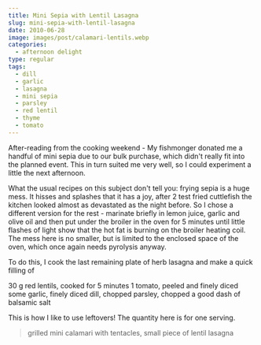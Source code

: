 ```yaml
---
title: Mini Sepia with Lentil Lasagna
slug: mini-sepia-with-lentil-lasagna
date: 2010-06-28
image: images/post/calamari-lentils.webp
categories: 
  - afternoon delight
type: regular
tags: 
  - dill
  - garlic
  - lasagna
  - mini sepia
  - parsley
  - red lentil
  - thyme
  - tomato
---
```


After-reading from the cooking weekend - My fishmonger donated me a handful of mini sepia due to our bulk purchase, which didn't really fit into the planned event. This in turn suited me very well, so I could experiment a little the next afternoon.

What the usual recipes on this subject don't tell you: frying sepia is a huge mess. It hisses and splashes that it has a joy, after 2 test fried cuttlefish the kitchen looked almost as devastated as the night before. So I chose a different version for the rest - marinate briefly in lemon juice, garlic and olive oil and then put under the broiler in the oven for 5 minutes until little flashes of light show that the hot fat is burning on the broiler heating coil. The mess here is no smaller, but is limited to the enclosed space of the oven, which once again needs pyrolysis anyway.

To do this, I cook the last remaining plate of herb lasagna and make a quick filling of

30 g red lentils, cooked for 5 minutes 1 tomato, peeled and finely diced some garlic, finely diced dill, chopped parsley, chopped a good dash of balsamic salt

This is how I like to use leftovers! The quantity here is for one serving.

> grilled mini calamari with tentacles, small piece of lentil lasagna